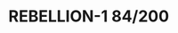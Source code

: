 # REBELLION-1                                                                                                           84/200
